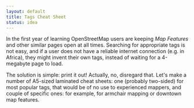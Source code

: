 ```yaml
---
layout: default
title: Tags Cheat Sheet
status: idea
---
```


In the first year of learning OpenStreetMap users are keeping *Map Features* and other similar
pages open at all times. Searching for appropriate tags is not easy, and if a user does not have
a reliable internet connection (e.g. in Africa), they might invent their own tags, instead of
waiting for a 4-megabyte page to load.

The solution is simple: print it out! Actually, no, disregard that. Let's make a number of
A5-sized laminated cheat sheets: one (probably two-sided) for most popular tags, that would
be of no use to experienced mappers, and couple of specific ones: for example, for armchair mapping
or downtown map features.
